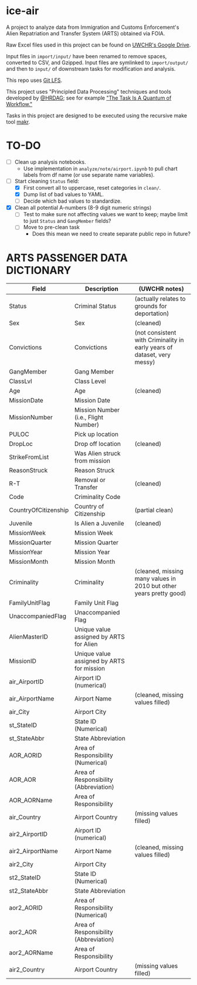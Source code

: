 # ice-air

A project to analyze data from Immigration and Customs Enforcement's Alien Repatriation and Transfer System (ARTS) obtained via FOIA.

Raw Excel files used in this project can be found on [UWCHR's Google Drive](https://drive.google.com/drive/folders/1DFhlKSI1u9yrPqPmLKW0o2IKUsUhSEIl?usp=sharing).

Input files in `import/input/` have been renamed to remove spaces, converted to CSV, and Gzipped. Input files are symlinked to `import/output/` and then to `input/` of downstream tasks for modification and analysis.

This repo uses [Git LFS](https://git-lfs.github.com/).

This project uses "Principled Data Processing" techniques and tools developed by [@HRDAG](https://github.com/HRDAG); see for example ["The Task Is A Quantum of Workflow."](https://hrdag.org/2016/06/14/the-task-is-a-quantum-of-workflow/)

Tasks in this project are designed to be executed using the recursive make tool [makr](https://github.com/hrdag/makr).

# TO-DO

- [ ] Clean up analysis notebooks.
  - Use implementation in `analyze/note/airport.ipynb` to pull chart labels from df name (or use separate name variables).
- [ ] Start cleaning `Status` field:
  - [x] First convert all to uppercase, reset categories in `clean/`.
  - [x] Dump list of bad values to YAML.
  - [ ] Decide which bad values to standardize.
- [x] Clean all potential A-numbers (8-9 digit numeric strings)
  - [ ] Test to make sure not affecting values we want to keep; maybe limit to just `Status` and `GangMember` fields?
  - [ ] Move to pre-clean task
    - Does this mean we need to create separate public repo in future?


# ARTS PASSENGER DATA DICTIONARY

Field|Description|(UWCHR notes)
-----|-----------|-------------
Status|Criminal Status|(actually relates to grounds for deportation)
Sex|Sex|(cleaned)
Convictions|Convictions|(not consistent with Criminality in early years of dataset, very messy)
GangMember|Gang Member|
ClassLvl|Class Level|
Age|Age|(cleaned)
MissionDate|Mission Date|
MissionNumber|Mission Number (i.e., Flight Number)|
PULOC|Pick up location|
DropLoc|Drop off location|(cleaned)
StrikeFromList|Was Alien struck from mission |
ReasonStruck|Reason Struck|
R-T|Removal or Transfer|(cleaned)
Code|Criminality Code|
CountryOfCitizenship|Country of Citizenship|(partial clean)
Juvenile|Is Alien a Juvenile|(cleaned)
MissionWeek|Mission Week|
MissionQuarter|Mission Quarter|
MissionYear|Mission Year|
MissionMonth|Mission Month|
Criminality|Criminality|(cleaned, missing many values in 2010 but other years pretty good)
FamilyUnitFlag|Family Unit Flag|
UnaccompaniedFlag|Unaccompanied Flag|
AlienMasterID|Unique value assigned by ARTS for Alien|
MissionID|Unique value assigned by ARTS for mission|
air_AirportID|Airport ID (numerical)|
air_AirportName|Airport Name|(cleaned, missing values filled)
air_City|Airport City|
st_StateID|State ID (Numerical)|
st_StateAbbr|State Abbreviation|
AOR_AORID|Area of Responsibility (Numerical)|
AOR_AOR|Area of Responsibility (Abbreviation)|
AOR_AORName|Area of Responsibility|
air_Country|Airport Country|(missing values filled)
air2_AirportID|Airport ID (numerical)|
air2_AirportName|Airport Name|(cleaned, missing values filled)
air2_City|Airport City |
st2_StateID|State ID (Numerical)|
st2_StateAbbr|State Abbreviation|
aor2_AORID|Area of Responsibility (Numerical)|
aor2_AOR|Area of Responsibility (Abbreviation)|
aor2_AORName|Area of Responsibility|
air2_Country|Airport Country|(missing values filled)